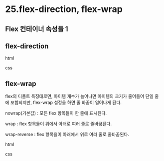# 25.flex-direction, flex-wrap

## Flex 컨테이너 속성들 1

## flex-direction

html

css

## flex-wrap

flex의 디폴트 특징대로면, 아이템 개수가 늘어나면 아이템의 크기가 줄어들어 단일 줄에 포함되지만, flex-wrap 설정을 하면 줄 바꿈이 일어나게 된다.

nowrap(기본값) : 모든 flex 항목들이 한 줄에 표시된다.

wrap : flex 항목들이 위에서 아래로 여러 줄로 줄바꿈된다.

wrap-reverse : flex 항목을이 아래에서 위로 여러 줄로 줄바꿈된다.

html

css

